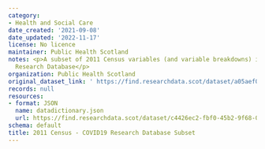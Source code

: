```yaml
---
category:
- Health and Social Care
date_created: '2021-09-08'
date_updated: '2022-11-17'
license: No licence
maintainer: Public Health Scotland
notes: <p>A subset of 2011 Census variables (and variable breakdowns) in the COVID-19
  Research Database</p>
organization: Public Health Scotland
original_dataset_link: ' https://find.researchdata.scot/dataset/a05aef07-c3fa-4331-905a-6b6f58eac3d5'
records: null
resources:
- format: JSON
  name: datadictionary.json
  url: https://find.researchdata.scot/dataset/c4426ec2-fbf0-45b2-9f68-0477527257a0/resource/a05aef07-c3fa-4331-905a-6b6f58eac3d5/download/datadictionary.json
schema: default
title: 2011 Census - COVID19 Research Database Subset
---
```

